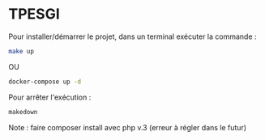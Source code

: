 # TPESGI

Pour installer/démarrer le projet, dans un terminal exécuter la commande :
```bash
make up
```
OU
```bash
docker-compose up -d
```

Pour arrêter l'exécution :
```bash
makedown
```

Note : faire composer install avec php v.3 (erreur à régler dans le futur)